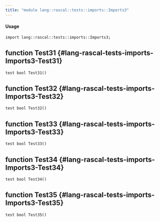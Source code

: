 ```yaml
---
title: "module lang::rascal::tests::imports::Imports3"
---
```


#### Usage

`import lang::rascal::tests::imports::Imports3;`


## function Test31 {#lang-rascal-tests-imports-Imports3-Test31}

```rascal
test bool Test31()

```

## function Test32 {#lang-rascal-tests-imports-Imports3-Test32}

```rascal
test bool Test32()

```

## function Test33 {#lang-rascal-tests-imports-Imports3-Test33}

```rascal
test bool Test33()

```

## function Test34 {#lang-rascal-tests-imports-Imports3-Test34}

```rascal
test bool Test34()

```

## function Test35 {#lang-rascal-tests-imports-Imports3-Test35}

```rascal
test bool Test35()

```

